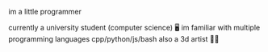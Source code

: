 <p>im a little programmer </p>

currently a university student (computer science) 🖥️
im familiar with multiple programming languages cpp/python/js/bash
also a 3d artist 🧑‍🎨

<!--
**abdou33/abdou33** is a ✨ _special_ ✨ repository because its `README.md` (this file) appears on your GitHub profile.

Here are some ideas to get you started:

- 🔭 I’m currently working on ...
- 🌱 I’m currently learning ...
- 👯 I’m looking to collaborate on ...
- 🤔 I’m looking for help with ...
- 💬 Ask me about ...
- 📫 How to reach me: ...
- 😄 Pronouns: ...
- ⚡ Fun fact: ...
-->
